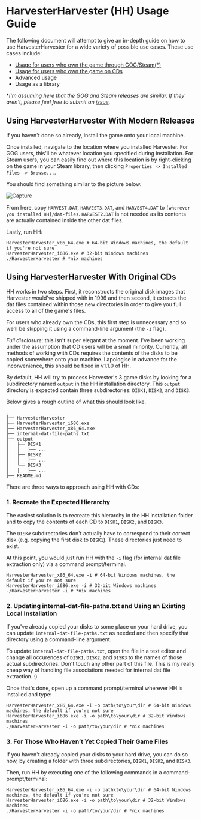 # HarvesterHarvester (HH) Usage Guide

The following document will attempt to give an in-depth guide on how to use HarvesterHarvester for a wide variety of possible use cases. These use cases include:
+ [Usage for users who own the game through GOG/Steam(\*)](#Using-HarvesterHarvester-with-Modern-Releases)
+ [Usage for users who own the game on CDs](#Using-HarvesterHarvester-With-Original-CDs)
+ Advanced usage
+ Usage as a library

\**I'm assuming here that the GOG and Steam releases are similar. If they aren't, please feel free to submit an [issue](https://github.com/IcePanorama/HarvesterHarvester/issues/).*

## Using HarvesterHarvester With Modern Releases

If you haven't done so already, install the game onto your local machine.

Once installed, navigate to the location where you installed Harvester. For GOG users, this'll be whatever location you specified during installation. For Steam users, you can easily find out where this location is by right-clicking on the game in your Steam library, then clicking `Properties -> Installed Files -> Browse...`.

You should find something similar to the picture below.

![Capture](https://github.com/user-attachments/assets/8adf89ef-8f06-4d4b-80be-2103f55a00f0)

From here, copy `HARVEST.DAT`, `HARVEST3.DAT`, and `HARVEST4.DAT` to `[wherever you installed HH]/dat-files`. `HARVEST2.DAT` is not needed as its contents are actually contained inside the other dat files.

Lastly, run HH:

```
HarvesterHarvester_x86_64.exe # 64-bit Windows machines, the default if you're not sure
HarvesterHarvester_i686.exe # 32-bit Windows machines
./HarvesterHarvester # *nix machines
```

## Using HarvesterHarvester With Original CDs

HH works in two steps. First, it reconstructs the original disk images that Harvester would've shipped with in 1996 and then second, it extracts the dat files contained within those new directories in order to give you full access to all of the game's files.

For users who already own the CDs, this first step is unnecessary and so we'll be skipping it using a command-line argument (the `-i` flag).

_Full disclosure_: this isn't super elegant at the moment. I've been working under the assumption that CD users will be a small minority. Currently, all methods of working with CDs requires the contents of the disks to be copied somewhere onto your machine. I apologise in advance for the inconvenience, this should be fixed in v1.1.0 of HH.

By default, HH will try to process Harvester's 3 game disks by looking for a subdirectory named `output` in the HH installation directory. This `output` directory is expected contain three subdirectories: `DISK1`, `DISK2`, and `DISK3`.

Below gives a rough outline of what this should look like.

```
.
├── HarvesterHarvester
├── HarvesterHarvester_i686.exe
├── HarvesterHarvester_x86_64.exe
├── internal-dat-file-paths.txt
├── output
│   ├── DISK1
│   │   ├── ...
│   ├── DISK2
│   │   ├── ...
│   └── DISK3
│   │   ├── ...
├── README.md
```

There are three ways to approach using HH with CDs:

### 1. Recreate the Expected Hierarchy

The easiest solution is to recreate this hierarchy in the HH installation folder and to copy the contents of each CD to `DISK1`, `DISK2`, and `DISK3`.

The `DISK#` subdirectories don't actually have to correspond to their correct disk (e.g. copying the first disk to `DISK1`). These directories just need to exist.

At this point, you would just run HH with the `-i` flag (for internal dat file extraction only) via a command prompt/terminal.

```
HarvesterHarvester_x86_64.exe -i # 64-bit Windows machines, the default if you're not sure
HarvesterHarvester_i686.exe -i # 32-bit Windows machines
./HarvesterHarvester -i # *nix machines
```

### 2. Updating internal-dat-file-paths.txt and Using an Existing Local Installation

If you've already copied your disks to some place on your hard drive, you can update `internal-dat-file-paths.txt` as needed and then specify that directory using a command-line argument.

To update `internal-dat-file-paths.txt`, open the file in a text editor and change all occurences of `DISK1`, `DISK2`, and `DISK3` to the names of those actual subdirectories. Don't touch any other part of this file. This  is my really cheap way of handling file associations needed for internal dat file extraction. :)

Once that's done, open up a command prompt/terminal wherever HH is installed and type:

```
HarvesterHarvester_x86_64.exe -i -o path\to\your\dir # 64-bit Windows machines, the default if you're not sure
HarvesterHarvester_i686.exe -i -o path\to\your\dir # 32-bit Windows machines
./HarvesterHarvester -i -o path/to/your/dir # *nix machines
```

### 3. For Those Who Haven’t Yet Copied Their Game Files

If you haven't already copied your disks to your hard drive, you can do so now, by creating a folder with three subdirectories, `DISK1`, `DISK2`, and `DISK3`.

Then, run HH by executing one of the following commands in a command-prompt/terminal:

```
HarvesterHarvester_x86_64.exe -i -o path\to\your\dir # 64-bit Windows machines, the default if you're not sure
HarvesterHarvester_i686.exe -i -o path\to\your\dir # 32-bit Windows machines
./HarvesterHarvester -i -o path/to/your/dir # *nix machines
```
